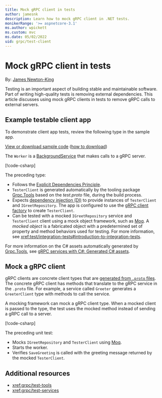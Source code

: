 ```yaml
---
title: Mock gRPC client in tests
author: jamesnk
description: Learn how to mock gRPC client in .NET tests.
monikerRange: '>= aspnetcore-3.1'
ms.author: wpickett
ms.custom: mvc
ms.date: 05/02/2022
uid: grpc/test-client
---
```

# Mock gRPC client in tests

By: [James Newton-King](https://twitter.com/jamesnk)

Testing is an important aspect of building stable and maintainable software. Part of writing high-quality tests is removing external dependencies. This article discusses using mock gRPC clients in tests to remove gRPC calls to external servers.

## Example testable client app

To demonstrate client app tests, review the following type in the sample app.

[View or download sample code](https://github.com/dotnet/AspNetCore.Docs/tree/main/aspnetcore/grpc/test-services/sample) ([how to download](xref:index#how-to-download-a-sample))

The `Worker` is a [BackgroundService](xref:Microsoft.Extensions.Hosting.BackgroundService) that makes calls to a gRPC server.

[!code-csharp[](test-services/sample/Client/Worker.cs?name=snippet_Worker)]

The preceding type:

* Follows the [Explicit Dependencies Principle](/dotnet/architecture/modern-web-apps-azure/architectural-principles#explicit-dependencies).
* `TesterClient` is generated automatically by the tooling package [Grpc.Tools](https://www.nuget.org/packages/Grpc.Tools/) based on the *test.proto* file, during the build process.
* Expects [dependency injection (DI)](xref:fundamentals/dependency-injection) to provide instances of `TesterClient` and `IGreetRepository`. The app is configured to use the [gRPC client factory](xref:grpc/clientfactory) to create `TesterClient`.
* Can be tested with a mocked `IGreetRepository` service and `TesterClient` client using a mock object framework, such as [Moq](https://www.nuget.org/packages/Moq). A *mocked object* is a fabricated object with a predetermined set of property and method behaviors used for testing. For more information, see <xref:test/integration-tests#introduction-to-integration-tests>.

For more information on the C# assets automatically generated by [Grpc.Tools](https://www.nuget.org/packages/Grpc.Tools/), see [gRPC services with C#: Generated C# assets](xref:grpc/basics#generated-c-assets).

## Mock a gRPC client

gRPC clients are concrete client types that are [generated from `.proto` files](xref:grpc/basics#generated-c-assets). The concrete gRPC client has methods that translate to the gRPC service in the `.proto` file. For example, a service called `Greeter` generates a `GreeterClient` type with methods to call the service.

A mocking framework can mock a gRPC client type. When a mocked client is passed to the type, the test uses the mocked method instead of sending a gRPC call to a server.

[!code-csharp[](test-services/sample/Tests/Client/WorkerTests.cs?name=snippet_Test)]

The preceding unit test:

* Mocks `IGreetRepository` and `TesterClient` using [Moq](https://www.nuget.org/packages/Moq).
* Starts the worker.
* Verifies `SaveGreeting` is called with the greeting message returned by the mocked `TesterClient`.

## Additional resources

* <xref:grpc/test-tools>
* <xref:grpc/test-services>
